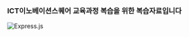 ### ICT이노베이션스퀘어 교육과정 복습을 위한 복습자료입니다

![Express.js](https://img.shields.io/badge/express.js-%23404d59.svg?style=for-the-badge&logo=express&logoColor=%2361DAFB)
